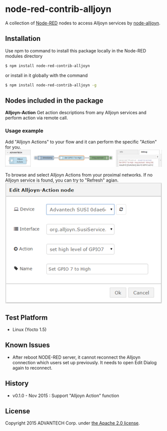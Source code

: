 # node-red-contrib-alljoyn
A collection of [Node-RED](http://nodered.org) nodes to access Alljoyn services by [node-alljoyn](https://www.npmjs.com/package/node-alljoyn).

## Installation
Use npm to command to install this package locally in the Node-RED modules directory
```bash
$ npm install node-red-contrib-alljoyn
```
or install in it globally with the command
```bash
$ npm install node-red-contrib-alljoyn -g
```

## Nodes included in the package
**Alljoyn-Action** Get action descriptions from any Alljoyn services and perform action via remote call.

### Usage example
Add "Alljoyn Actions" to your flow and it can perform the specific "Action" for you.  
![Flow](./png/action-flow.png)

To browse and select Alljoyn Actions from your proximal networks.
If no Alljoyn service is found, you can try to "Refresh" agian.  
![Dialog](./png/action-dialog.png)

## Test Platform
- Linux (Yocto 1.5)

## Known Issues
- After reboot NODE-RED server, it cannot reconnect the Alljoyn connection which users set up previously. It needs to open Edit Dialog again to reconnect.

## History
- v0.1.0 - Nov 2015 : Support "Alljoyn Action" function

## License
Copyright 2015 ADVANTECH Corp. under [the Apache 2.0 license](LICENSE).
